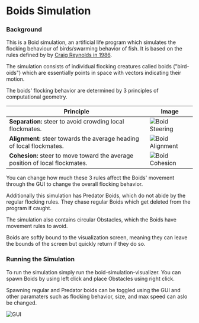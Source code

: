 # Boids Simulation

### Background

This is a Boid simulation, an artificial life program which simulates the flocking behaviour of birds/swarming behavior of fish. It is based on the rules defined by by [Craig Reynolds in 1986](http://www.red3d.com/cwr/boids/).

The simulation consists of individual flocking creatures called boids ("bird-oids") which are essentially points in space with vectors indicating their motion. 

The boids' flocking behavior are determined by 3 principles of computational geometry.

Principle | Image
------------ | -------------
**Separation:** steer to avoid crowding local flockmates. | ![Boid Steering](http://www.red3d.com/cwr/boids/images/separation.gif) 
**Alignment:** steer towards the average heading of local flockmates. | ![Boid Alignment](http://www.red3d.com/cwr/boids/images/alignment.gif)
**Cohesion:** steer to move toward the average position of local flockmates. | ![Boid Cohesion](http://www.red3d.com/cwr/boids/images/cohesion.gif)

You can change how much these 3 rules affect the Boids' movement through the GUI to change the overall flocking behavior. 

Additionally this simulation has Predator Boids, which do not abide by the regular flocking rules. They chase regular Boids which get deleted from the program if caught.

The simulation also contains circular Obstacles, which the Boids have movement rules to avoid.

Boids are softly bound to the visualization screen, meaning they can leave the bounds of the screen but quickly return if they do so.

### Running the Simulation

To run the simulation simply run the boid-simulation-visualizer. You can spawn Boids by using left click and place Obstacles using right click. 

Spawning regular and Predator boids can be toggled using the GUI and other paramaters such as flocking behavior, size, and max speed can aslo be changed. 

![GUI](https://i.ibb.co/1LWckn7/image.png)
